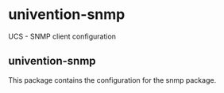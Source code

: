 # univention-snmp
UCS - SNMP client configuration

## univention-snmp
This package contains the configuration for the snmp package.
